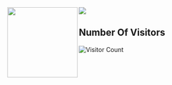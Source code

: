 <div>
  <img height="160" align="left" src="https://github-readme-stats-xi-roan.vercel.app/api?username=adam-TAU&count_private=true&include_all_commits=true&show_icons=true&hide=stars" />
  <img src="https://github-readme-stats-xi-roan.vercel.app/api/top-langs/?username=adam-TAU&layout=compact&count_private=true" />
</div>

## Number Of Visitors 
![Visitor Count](https://profile-counter.glitch.me/adam-TAU/count.svg)

